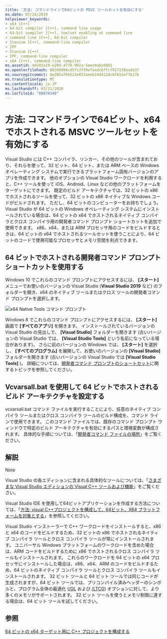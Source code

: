 ```yaml
---
title: '方法: コマンドラインで64ビットの MSVC ツールセットを有効にする'
ms.date: 07/24/2019
helpviewer_keywords:
- x64 [C++]
- 64-bit compiler [C++], command line usage
- 64-bit compiler [C++], toolset enabling at command line
- command line [C++], 64-bit compiler
- Itanium [C++], command-line compiler
- IPF
- Itanium [C++]
- IPF, command-line compiler
- x64 [C++], command-line compiler
ms.assetid: 4da93a19-e20d-4778-902a-5eee9a6a90b5
ms.openlocfilehash: 60399994cd5fc2f39efeadc6ffcf917138aada37
ms.sourcegitcommit: 8e285a766523e653aeeb34d412dc6f615ef7b17b
ms.translationtype: MT
ms.contentlocale: ja-JP
ms.lasthandoff: 03/21/2020
ms.locfileid: "80078540"
---
```

# <a name="how-to-enable-a-64-bit-x64-hosted-msvc-toolset-on-the-command-line"></a>方法: コマンドラインで64ビット、x64 でホストされる MSVC ツールセットを有効にする

Visual Studio には C++ コンパイラ、リンカー、その他のツールが含まれており、それらを使って、32 ビット、64 ビット、または ARM ベースの Windows オペレーティング システムで実行できるプラットフォーム固有バージョンのアプリを作成できます。 他のオプションの Visual Studio ワークロードを利用すると、C++ ツールを使って iOS、Android、Linux などの他のプラットフォームをターゲットにできます。 既定のビルド アーキテクチャでは、32 ビットの x86 でホストされるツールを使って、32 ビットの x86 ネイティブな Windows コードがビルドされます。 ただし、64 ビットのコンピューターをお持ちでしょう。 Visual Studio が 64 ビットの Windows オペレーティング システムにインストールされている場合は、64 ビットの x64 でホストされるネイティブ コンパイラとクロス コンパイラ用の開発者コマンド プロンプト ショートカットを追加で使用できます。 x86、x64、または ARM プロセッサ用のコードをビルドするときは、64 ビットの x64 でホストされるツールセットを使うことにより、64 ビットのコードで使用可能なプロセッサとメモリ空間を利点できます。

## <a name="use-a-64-bit-hosted-developer-command-prompt-shortcut"></a>64 ビットでホストされる開発者コマンド プロンプト ショートカットを使用する

Windows 10 でこれらのコマンド プロンプトにアクセスするには、 **[スタート]** メニューでお使いのバージョンの Visual Studio (**Visual Studio 2019** など) のフォルダーを開き、x64 のネイティブ ツールまたはクロス ツールの開発者コマンド プロンプトを選択します。

![x64 Native Tools コマンド プロンプト](media/x64-native-tools-command-prompt.png "[スタート] メニューの x64 ネイティブツール")

Windows 8 でこれらのコマンド プロンプトにアクセスするには、 **[スタート]** 画面で **[すべてのアプリ]** を開きます。 インストールされているバージョンの Visual Studio の見出しで、 **[Visual Studio]** フォルダーを開きます (古いバージョンの Visual Studio では、 **[Visual Studio Tools]** という名前になっている場合があります)。 さらに前のバージョンの Windows では、 **[スタート]** を選択し、 **[すべてのプログラム]** を展開して、お使いのバージョンの **[Visual Studio]** フォルダーを開きます (古いバージョンの Visual Studio では **[Visual Studio Tools]** )。 詳細については、[開発者コマンド プロンプトのショートカット](building-on-the-command-line.md#developer_command_prompt_shortcuts)に関するトピックを参照してください。

## <a name="use-vcvarsallbat-to-set-a-64-bit-hosted-build-architecture"></a>Vcvarsall.bat を使用して 64 ビットでホストされるビルド アーキテクチャを設定する

vcvarsall.bat コマンド ファイルを実行することにより、任意のネイティブ コンパイラ ツールまたはクロス コンパイラ ツールのビルド構成を、コマンド ラインで使用できます。 このコマンド ファイルでは、既存のコマンド プロンプト ウィンドウで特定のビルド アーキテクチャを有効にするパスと環境変数が構成されます。 具体的な手順については、「[開発者コマンド ファイルの場所](building-on-the-command-line.md#developer_command_file_locations)」をご覧ください。

## <a name="remarks"></a>解説

> [!NOTE]
> Visual Studio の各エディションに含まれる具体的なツールについては、「[さまざまな Visual Studio エディションの Visual C++ ツールおよび機能](../overview/visual-cpp-tools-and-features-in-visual-studio-editions.md)」をご覧ください。
>
> Visual Studio IDE を使用して64ビットアプリケーションを作成する方法については、「[方法: visual C++プロジェクトを構成して、64ビット、X64 プラットフォームを対象とする](how-to-configure-visual-cpp-projects-to-target-64-bit-platforms.md)」を参照してください。

Visual Studio インストーラーで C++ ワークロードをインストールすると、x86 と x64 のコードをビルドするため、32 ビットの x86 でホストされるネイティブ コンパイラ ツールとクロス コンパイラ ツールが常にインストールされます。 ユニバーサル Windows プラットフォームのワークロードを含めた場合は、ARM コードをビルドするために x86 でホストされるクロス コンパイラ ツールもインストールされます。 これらのワークロードを 64 ビットの x64 プロセッサにインストールした場合は、x86、x64、ARM のコードをビルドするため、64 ビットのネイティブ コンパイラ ツールとクロス コンパイラ ツールもインストールされます。 32 ビット ツールと 64 ビット ツールでは同じコードが生成されますが、64 ビット ツールでは、プリコンパイル済みヘッダーのシンボルと、プログラム全体の最適化 ([/GL](reference/gl-whole-program-optimization.md) および [/LTCG](reference/ltcg-link-time-code-generation.md)) オプションに対して、より多くのメモリがサポートされます。 32 ビット ツールを使うとメモリ制限に達する場合は、64 ビット ツールを試してください。

## <a name="see-also"></a>参照

[64 ビットの x64 ターゲット用に C++ プロジェクトを構成する](configuring-programs-for-64-bit-visual-cpp.md)<br/>
